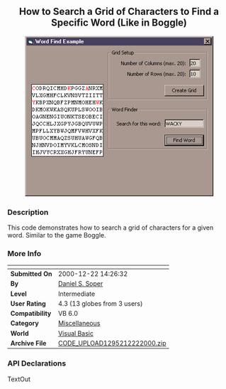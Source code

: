 ﻿<div align="center">

## How to Search a Grid of Characters to Find a Specific Word \(Like in Boggle\)

<img src="PIC200012221630218445.gif">
</div>

### Description

This code demonstrates how to search a grid of characters for a given word. Similar to the game Boggle.
 
### More Info
 


<span>             |<span>
---                |---
**Submitted On**   |2000-12-22 14:26:32
**By**             |[Daniel S\. Soper](https://github.com/Planet-Source-Code/PSCIndex/blob/master/ByAuthor/daniel-s-soper.md)
**Level**          |Intermediate
**User Rating**    |4.3 (13 globes from 3 users)
**Compatibility**  |VB 6\.0
**Category**       |[Miscellaneous](https://github.com/Planet-Source-Code/PSCIndex/blob/master/ByCategory/miscellaneous__1-1.md)
**World**          |[Visual Basic](https://github.com/Planet-Source-Code/PSCIndex/blob/master/ByWorld/visual-basic.md)
**Archive File**   |[CODE\_UPLOAD1295212222000\.zip](https://github.com/Planet-Source-Code/daniel-s-soper-how-to-search-a-grid-of-characters-to-find-a-specific-word-like-in-boggle__1-13798/archive/master.zip)

### API Declarations

TextOut





